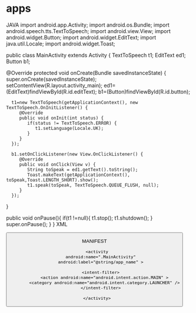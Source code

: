 # apps
JAVA
import android.app.Activity;
import android.os.Bundle;
import android.speech.tts.TextToSpeech;
import android.view.View;
import android.widget.Button;
import android.widget.EditText;
import java.util.Locale;
import android.widget.Toast;

public class MainActivity extends Activity {
   TextToSpeech t1;
   EditText ed1;
   Button b1;

   @Override
   protected void onCreate(Bundle savedInstanceState) {
      super.onCreate(savedInstanceState);
      setContentView(R.layout.activity_main);
      ed1=(EditText)findViewById(R.id.editText);
      b1=(Button)findViewById(R.id.button);

      t1=new TextToSpeech(getApplicationContext(), new TextToSpeech.OnInitListener() {
         @Override
         public void onInit(int status) {
            if(status != TextToSpeech.ERROR) {
               t1.setLanguage(Locale.UK);
            }
         }
      });

      b1.setOnClickListener(new View.OnClickListener() {
         @Override
         public void onClick(View v) {
            String toSpeak = ed1.getText().toString();
            Toast.makeText(getApplicationContext(), toSpeak,Toast.LENGTH_SHORT).show();
            t1.speak(toSpeak, TextToSpeech.QUEUE_FLUSH, null);
         }
      });
   }

   public void onPause(){
      if(t1 !=null){
         t1.stop();
         t1.shutdown();
      }
      super.onPause();
   }
}
XML
<?xml version="1.0" encoding="utf-8"?>
<RelativeLayout xmlns:android="http://schemas.android.com/apk/res/android"
   xmlns:tools="http://schemas.android.com/tools" android:layout_width="match_parent"
   android:layout_height="match_parent" android:paddingLeft="@dimen/activity_horizontal_margin"
   android:paddingRight="@dimen/activity_horizontal_margin"
   android:paddingTop="@dimen/activity_vertical_margin"
   android:paddingBottom="@dimen/activity_vertical_margin"
   tools:context=".MainActivity"
   android:transitionGroup="true">
   
   <TextView android:text="Text to Speech" android:layout_width="wrap_content"
      android:layout_height="wrap_content"
      android:id="@+id/textview"
      android:textSize="35dp"
      android:layout_alignParentTop="true"
      android:layout_centerHorizontal="true" />
      
   <TextView
      android:layout_width="wrap_content"
      android:layout_height="wrap_content"
      android:text="Tutorials point"
      android:id="@+id/textView"
      android:layout_below="@+id/textview"
      android:layout_centerHorizontal="true"
      android:textColor="#ff7aff24"
      android:textSize="35dp" />
      
   <ImageView
      android:layout_width="wrap_content"
      android:layout_height="wrap_content"
      android:id="@+id/imageView"
      android:src="@drawable/abc"
      android:layout_below="@+id/textView"
      android:layout_centerHorizontal="true"
      android:theme="@style/Base.TextAppearance.AppCompat" />
      
   <EditText
      android:layout_width="wrap_content"
      android:layout_height="wrap_content"
      android:id="@+id/editText"
      android:layout_below="@+id/imageView"
      android:layout_marginTop="46dp"
      android:hint="Enter Text"
      android:layout_alignParentRight="true"
      android:layout_alignParentEnd="true"
      android:layout_alignParentLeft="true"
      android:layout_alignParentStart="true"
      android:textColor="#ff7aff10"
      android:textColorHint="#ffff23d1" />
      
   <Button
      android:layout_width="wrap_content"
      android:layout_height="wrap_content"
      android:text="Text to Speech"
      android:id="@+id/button"
      android:layout_below="@+id/editText"
      android:layout_centerHorizontal="true"
      android:layout_marginTop="46dp" />

</RelativeLayout>
MANIFEST
<?xml version="1.0" encoding="utf-8"?>
<manifest xmlns:android="http://schemas.android.com/apk/res/android"
   package="com.example.sairamkrishna.myapplication" >
   <application
      android:allowBackup="true"
      android:icon="@mipmap/ic_launcher"
      android:label="@string/app_name"
      android:theme="@style/AppTheme" >
   
      <activity
         android:name=".MainActivity"
         android:label="@string/app_name" >
      
         <intent-filter>
            <action android:name="android.intent.action.MAIN" >
            <category android:name="android.intent.category.LAUNCHER" />
         </intent-filter>
         
      </activity>
      
   </application>
</manifest>
